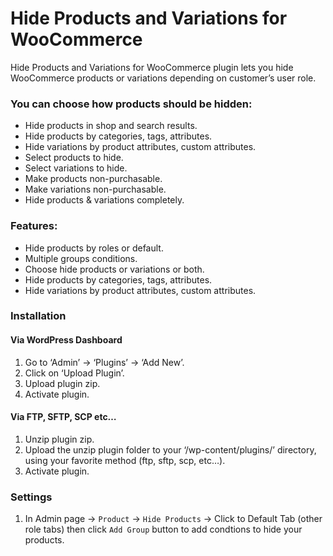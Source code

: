 # Hide Products and Variations for WooCommerce


Hide Products and Variations for WooCommerce plugin lets you hide WooCommerce products or variations depending on customer’s user role.

### You can choose how products should be hidden:

* Hide products in shop and search results.
* Hide products by categories, tags, attributes.
* Hide variations by product attributes, custom attributes.
* Select products to hide.
* Select variations to hide.
* Make products non-purchasable.
* Make variations non-purchasable.
* Hide products & variations completely.

### Features:

* Hide products by roles or default.
* Multiple groups conditions.
* Choose hide products or variations or both.
* Hide products by categories, tags, attributes.
* Hide variations by product attributes, custom attributes.


###  Installation
#### Via WordPress Dashboard
1. Go to ‘Admin’ -> ‘Plugins’ -> ‘Add New’.
1. Click on ‘Upload Plugin’.
1. Upload plugin zip.
1. Activate plugin.
#### Via FTP, SFTP, SCP etc…
1. Unzip plugin zip.
1. Upload the unzip plugin folder to your ‘/wp-content/plugins/’ directory, using your favorite method (ftp, sftp, scp, etc…).
1. Activate plugin.


###  Settings
1. In Admin page -> `Product` -> `Hide Products` -> Click to Default Tab (other role tabs) then click `Add Group` button to add condtions to hide your products.


